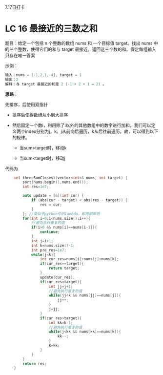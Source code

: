 7.17日打卡

# LC 16 最接近的三数之和

题目：给定一个包括 n 个整数的数组 nums 和 一个目标值 target。找出 nums 中的三个整数，使得它们的和与 target 最接近。返回这三个数的和。假定每组输入只存在唯一答案

示例：

```c++
输入：nums = [-1,2,1,-4], target = 1
输出：2
解释：与 target 最接近的和是 2 (-1 + 2 + 1 = 2) 。
```

**思路**：

先排序，后使用双指针

- 排序后使得数组从小到大排序

- 然后固定一个数i，利用除了i以外的其他数组中的数字进行加和，我们可以定义两个index分别为j，k。j从前向后遍历，k从后往前遍历，故，可以得到以下的规律。

   - 当sum>target时，移动k

   - 当sum<target时，移动j

代码为

```c++
    int threeSumClosest(vector<int>& nums, int target) {
        sort(nums.begin(),nums.end());
        int res=1e7;

        auto update = [&](int cur) {
            if (abs(cur - target) < abs(res - target)) {
                res = cur;
            }
        }; //类似于python中的lambda，即用即声明
        for(int i=0;i<nums.size();i++){
            //避免执行重复的值
            if(i>0 && nums[i]==nums[i-1]){
                continue;
            }
            int j=i+1;
            int k=nums.size()-1;
            int pre_res=1e7;
            while(j<k){
                int cur_res=nums[i]+nums[j]+nums[k];
                if(cur_res==target){
                    return target;
                }
                update(cur_res);
                if(cur_res<target){
                    int jj=j+1;
                    //避免执行重复的值
                    while(jj<k && nums[jj]==nums[j]){
                        jj++;
                    }
                    j=jj;
                }
                if(cur_res>target){
                    int kk=k-1;
                    //避免执行重复的值
                    while(j<kk && nums[kk]==nums[k]){
                        kk--;
                    }
                    k=kk;
                }
            }
        }
        return res;
    }

```


